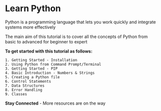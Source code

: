 # Learn Python

Python is a programming language that lets you work quickly
and integrate systems more effectively

The main aim of this tutorial is to cover all the concepts of Python from basic to advanced for beginner to expert

**To get started with this tutorial as follows:**
    
    1. Getting Started - Installation
    2. Using Python from Command Prompt/Terminal
    3. Getting Started - PIP
    4. Basic Introduction - Numbers & Strings
    5. Creating a Python file
    6. Control Statements
    7. Data Structures
    8. Error Handling
    9. Classes

**Stay Connected** - More resources are on the way